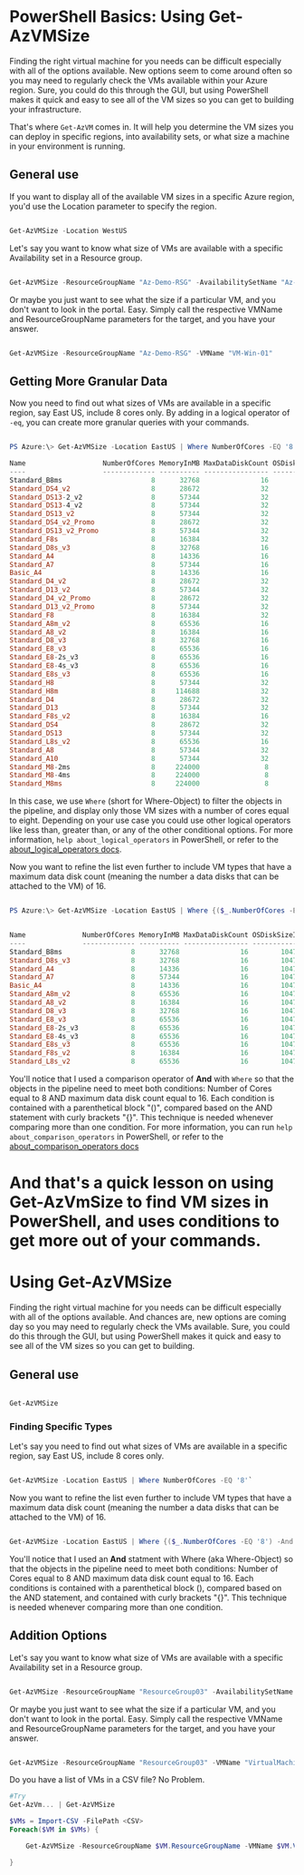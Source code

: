 
# PowerShell Basics: Using Get-AzVMSize

Finding the right virtual machine for you needs can be difficult especially with all of the options available. New options seem to come around often so you may need to regularly check the VMs available within your Azure region. Sure, you could do this through the GUI, but using PowerShell makes it quick and easy to see all of the VM sizes so you can get to building your infrastructure.

That's where ```Get-AzVM``` comes in. It will help you determine the VM sizes you can deploy in specific regions, into availability sets, or what size a machine in your environment is running.

## General use
If you want to display all of the available VM sizes in a specific Azure region, you'd use the Location parameter to specify the region.

```PowerShell

Get-AzVMSize -Location WestUS

```

Let's say you want to know what size of VMs are available with a specific Availability set in a Resource group.

```PowerShell

Get-AzVMSize -ResourceGroupName "Az-Demo-RSG" -AvailabilitySetName "Az-Demo-AvailSet01"

```

Or maybe you just want to see what the size if a particular VM, and you don't want to look in  the portal. Easy. Simply call the respective VMName and ResourceGroupName parameters for the target, and you have your answer.

```PowerShell

Get-AzVMSize -ResourceGroupName "Az-Demo-RSG" -VMName "VM-Win-01"

```

## Getting More Granular Data

Now you need to find out what sizes of VMs are available in a specific region, say East US, include 8 cores only. By adding in a logical operator of ```-eq```, you can create more granular queries with your commands.

```PowerShell

PS Azure:\> Get-AzVMSize -Location EastUS | Where NumberOfCores -EQ '8'

Name                   NumberOfCores MemoryInMB MaxDataDiskCount OSDiskSizeInMB ResourceDiskSizeInMB
----                   ------------- ---------- ---------------- -------------- --------------------
Standard_B8ms                      8      32768               16        1047552                65536
Standard_DS4_v2                    8      28672               32        1047552                57344
Standard_DS13-2_v2                 8      57344               32        1047552               114688
Standard_DS13-4_v2                 8      57344               32        1047552               114688
Standard_DS13_v2                   8      57344               32        1047552               114688
Standard_DS4_v2_Promo              8      28672               32        1047552                57344
Standard_DS13_v2_Promo             8      57344               32        1047552               114688
Standard_F8s                       8      16384               32        1047552                32768
Standard_D8s_v3                    8      32768               16        1047552                65536
Standard_A4                        8      14336               16        1047552               619520
Standard_A7                        8      57344               16        1047552               619520
Basic_A4                           8      14336               16        1047552               245760
Standard_D4_v2                     8      28672               32        1047552               409600
Standard_D13_v2                    8      57344               32        1047552               409600
Standard_D4_v2_Promo               8      28672               32        1047552               409600
Standard_D13_v2_Promo              8      57344               32        1047552               409600
Standard_F8                        8      16384               32        1047552               131072
Standard_A8m_v2                    8      65536               16        1047552                81920
Standard_A8_v2                     8      16384               16        1047552                81920
Standard_D8_v3                     8      32768               16        1047552               204800
Standard_E8_v3                     8      65536               16        1047552               204800
Standard_E8-2s_v3                  8      65536               16        1047552               131072
Standard_E8-4s_v3                  8      65536               16        1047552               131072
Standard_E8s_v3                    8      65536               16        1047552               131072
Standard_H8                        8      57344               32        1047552              1024000
Standard_H8m                       8     114688               32        1047552              1024000
Standard_D4                        8      28672               32        1047552               409600
Standard_D13                       8      57344               32        1047552               409600
Standard_F8s_v2                    8      16384               16        1047552                65536
Standard_DS4                       8      28672               32        1047552                57344
Standard_DS13                      8      57344               32        1047552               114688
Standard_L8s_v2                    8      65536               16        1047552              1811981
Standard_A8                        8      57344               32        1047552               391168
Standard_A10                       8      57344               32        1047552               391168
Standard_M8-2ms                    8     224000                8        1047552               256000
Standard_M8-4ms                    8     224000                8        1047552               256000
Standard_M8ms                      8     224000                8        1047552               256000

```

In this case, we use ```Where``` (short for Where-Object) to filter the objects in the pipeline, and display only those VM sizes with a number of cores equal to eight. Depending on your use case you could use other logical operators like less than, greater than, or any of the other conditional options. For more information, ```help about_logical_operators``` in PowerShell, or refer to the [about_logical_operators docs](https://docs.microsoft.com/powershell/module/microsoft.powershell.core/about/about_logical_operators?WT.md_id=blog-techcommunity-mibender&view=powershell-6).

Now you want to refine the list even further to include VM types that have a maximum data disk count (meaning the number a data disks that can be attached to the VM) of 16.

```PowerShell

PS Azure:\> Get-AzVMSize -Location EastUS | Where {($_.NumberOfCores -EQ '8') -And ($_.MaxDataDiskCount -eq '16')}


Name              NumberOfCores MemoryInMB MaxDataDiskCount OSDiskSizeInMB ResourceDiskSizeInMB
----              ------------- ---------- ---------------- -------------- --------------------
Standard_B8ms                 8      32768               16        1047552                65536
Standard_D8s_v3               8      32768               16        1047552                65536
Standard_A4                   8      14336               16        1047552               619520
Standard_A7                   8      57344               16        1047552               619520
Basic_A4                      8      14336               16        1047552               245760
Standard_A8m_v2               8      65536               16        1047552                81920
Standard_A8_v2                8      16384               16        1047552                81920
Standard_D8_v3                8      32768               16        1047552               204800
Standard_E8_v3                8      65536               16        1047552               204800
Standard_E8-2s_v3             8      65536               16        1047552               131072
Standard_E8-4s_v3             8      65536               16        1047552               131072
Standard_E8s_v3               8      65536               16        1047552               131072
Standard_F8s_v2               8      16384               16        1047552                65536
Standard_L8s_v2               8      65536               16        1047552              1811981

```

You'll notice that I used a comparison operator of **And** with ```Where``` so that the objects in the pipeline need to meet both conditions: Number of Cores equal to 8 AND maximum data disk count equal to 16. Each condition is contained with a parenthetical block "()", compared based on the AND statement with curly brackets "{}". This technique is needed whenever comparing more than one condition.
For more information, you can run ```help about_comparison_operators``` in PowerShell, or refer to the [about_comparison_operators docs](https://docs.microsoft.com/powershell/module/microsoft.powershell.core/about/about_comparison_operators??WT.md_id=blog-techcommunity-mibender&view=powershell-6)

And that's a quick lesson on using Get-AzVmSize to find VM sizes in PowerShell, and uses conditions to get more out of your commands.
=======
# Using Get-AzVMSize

Finding the right virtual machine for you needs can be difficult especially with all of the options available. And chances are, new options are coming day so you may need to regularly check the VMs available. Sure, you could do this through the GUI, but using PowerShell makes it quick and easy to see all of the VM sizes so you can get to building.

## General use

```PowerShell

Get-AzVMSize

```

### Finding Specific Types

Let's say you need to find out what sizes of VMs are available in a specific region, say East US, include 8 cores only.

```PowerShell

Get-AzVMSize -Location EastUS | Where NumberOfCores -EQ '8'`

```

Now you want to refine the list even further to include VM types that have a maximum data disk count (meaning the number a data disks that can be attached to the VM) of 16.

```PowerShell

Get-AzVMSize -Location EastUS | Where {($_.NumberOfCores -EQ '8') -And ($_.MaxDataDiskCount -eq '16')}

```

You'll notice that I used an **And** statment with Where (aka Where-Object) so that the objects in the pipeline need to meet both conditions: Number of Cores equal to 8 AND maximum data disk count equal to 16. Each conditions is contained with a parenthetical block (), compared based on the AND statement, and contained with curly brackets "{}". This technique is needed whenever comparing more than one condition.

## Addition Options

Let's say you want to know what size of VMs are available with a specific Availability set in a Resource group. 

```PowerShell

Get-AzVMSize -ResourceGroupName "ResourceGroup03" -AvailabilitySetName "AvailabilitySet17"

```

Or maybe you just want to see what the size if a particular VM, and you don't want to look in  the portal. Easy. Simply call the respective VMName and ResourceGroupName parameters for the target, and you have your answer.

```PowerShell

Get-AzVMSize -ResourceGroupName "ResourceGroup03" -VMName "VirtualMachine12"

```

Do you have a list of VMs in a CSV file? No Problem. 

```PowerShell
#Try
Get-AzVm... | Get-AzVMSize

$VMs = Import-CSV -FilePath <CSV>
Foreach($VM in $VMs) {

    Get-AzVMSize -ResourceGroupName $VM.ResourceGroupName -VMName $VM.VMName

}
```

